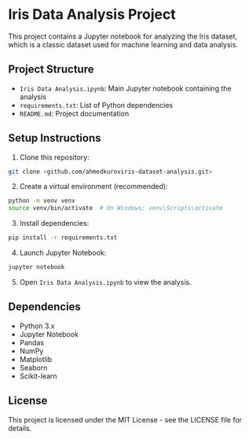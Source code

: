 # Iris Data Analysis Project

This project contains a Jupyter notebook for analyzing the Iris dataset, which is a classic dataset used for machine learning and data analysis.

## Project Structure
- `Iris Data Analysis.ipynb`: Main Jupyter notebook containing the analysis
- `requirements.txt`: List of Python dependencies
- `README.md`: Project documentation

## Setup Instructions

1. Clone this repository:
```bash
git clone <github.com/ahmedkuroviris-dataset-analysis.git>
```

2. Create a virtual environment (recommended):
```bash
python -m venv venv
source venv/bin/activate  # On Windows: venv\Scripts\activate
```

3. Install dependencies:
```bash
pip install -r requirements.txt
```

4. Launch Jupyter Notebook:
```bash
jupyter notebook
```

5. Open `Iris Data Analysis.ipynb` to view the analysis.

## Dependencies
- Python 3.x
- Jupyter Notebook
- Pandas
- NumPy
- Matplotlib
- Seaborn
- Scikit-learn

## License
This project is licensed under the MIT License - see the LICENSE file for details. 